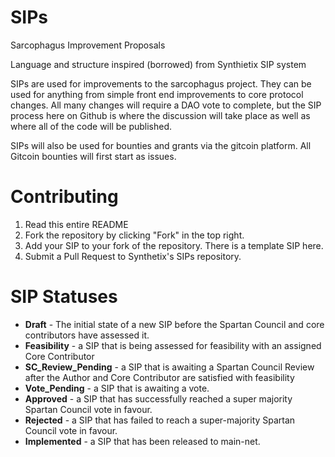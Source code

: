 # SIPs
Sarcophagus Improvement Proposals

Language and structure inspired (borrowed) from Synthietix SIP system

SIPs are used for improvements to the sarcophagus project. They can be used for anything from simple front end improvements to core protocol changes. All many changes will require a DAO vote to complete, but the SIP process here on Github is where the discussion will take place as well as where all of the code will be published. 

SIPs will also be used for bounties and grants via the gitcoin platform. All Gitcoin bounties will first start as issues.

# Contributing

1. Read this entire README
2. Fork the repository by clicking "Fork" in the top right.
3. Add your SIP to your fork of the repository. There is a template SIP here.
4. Submit a Pull Request to Synthetix's SIPs repository.

# SIP Statuses

- **Draft** - The initial state of a new SIP before the Spartan Council and core contributors have assessed it.
- **Feasibility** - a SIP that is being assessed for feasibility with an assigned Core Contributor
- **SC_Review_Pending** - a SIP that is awaiting a Spartan Council Review after the Author and Core Contributor are satisfied with feasibility
- **Vote_Pending** - a SIP that is awaiting a vote.
- **Approved** - a SIP that has successfully reached a super majority Spartan Council vote in favour.
- **Rejected** - a SIP that has failed to reach a super-majority Spartan Council vote in favour.
- **Implemented** - a SIP that has been released to main-net.


